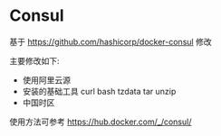 # Consul

基于 https://github.com/hashicorp/docker-consul 修改

主要修改如下:

* 使用阿里云源
* 安装的基础工具 curl bash tzdata tar unzip 
* 中国时区

使用方法可参考 https://hub.docker.com/_/consul/

